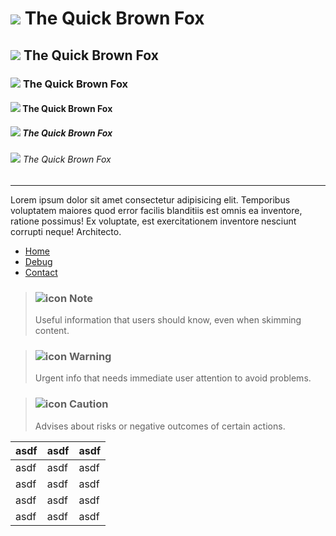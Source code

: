 <h1 class="image-header">
  <img src="#DevelopmentLogo"/>
  <span>The Quick Brown Fox</span>
</h1>

<h2 class="image-header">
  <img src="#EsrLogo"/>
  <span>The Quick Brown Fox</span>
</h2>
<h3 class="image-header">
  <img src="#GlowingLogo"/>
  <span>The Quick Brown Fox</span>
</h3>
<h4 class="image-header">
  <img src="#RcLogo"/>
  <span>The Quick Brown Fox</span>
</h4>
<h5 class="image-header">
  <img src="#ReleaseLogo"/>
  <span>The Quick Brown Fox</span>
</h5>
<h6 class="image-header">
  <img src="#UnstableLogo"/>
  <span>The Quick Brown Fox</span>
</h6>

---

Lorem ipsum dolor sit amet consectetur adipisicing elit. Temporibus voluptatem maiores quod error facilis blanditiis est omnis ea inventore, ratione possimus! Ex voluptate, est exercitationem inventore nesciunt corrupti neque! Architecto.

- [Home](@client/help/Home.md)
- [Debug](@client/help/Home.md)
- [Contact](@client/help/Home.md)

> ### ![icon](#InfoIcon) **Note**
>
> Useful information that users should know, even when skimming content.

> ### ![icon](#WarningIcon) **Warning**
>
> Urgent info that needs immediate user attention to avoid problems.

> ### ![icon](#ErrorIcon) **Caution**
>
> Advises about risks or negative outcomes of certain actions.

| asdf | asdf | asdf |
| ---- | ---- | ---- |
| asdf | asdf | asdf |
| asdf | asdf | asdf |
| asdf | asdf | asdf |
| asdf | asdf | asdf |
